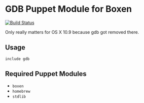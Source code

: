 # GDB Puppet Module for Boxen

[![Build Status](https://travis-ci.org/boxen/puppet-gdb.png?branch=master)](https://travis-ci.org/boxen/puppet-gdb)

Only really matters for OS X 10.9 because gdb got removed there.

## Usage

```puppet
include gdb
```

## Required Puppet Modules

* `boxen`
* `homebrew`
* `stdlib`
